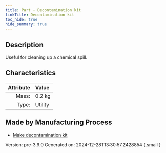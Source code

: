 ```yaml
---
title: Part - Decontamination kit
linkTitle: Decontamination kit
toc_hide: true
hide_summary: true
---
```


## Description
Useful for cleaning up a chemical spill.

## Characteristics

| Attribute      | Value |
|--------:|:------|
|Mass:|0.2 kg|
|Type:|Utility|

## Made by Manufacturing Process

- [Make decontamination kit](/docs/definitions/process/make-decontamination-kit)



Version: pre-3.9.0 Generated on: 2024-12-28T13:30:57.2428854
{.small }


